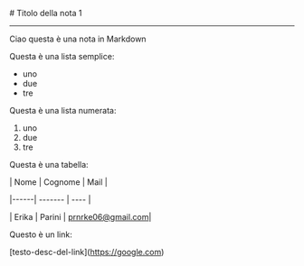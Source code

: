 \# Titolo della nota 1

---

Ciao questa è una nota in Markdown

Questa è una lista semplice:

* uno
* due
* tre



Questa è una lista numerata:

1. uno
2. due
3. tre



Questa è una tabella:



| Nome | Cognome | Mail |

|------| ------- | ---- |

| Erika | Parini | prnrke06@gmail.com|


Questo è un link:

\[testo-desc-del-link](https://google.com)

